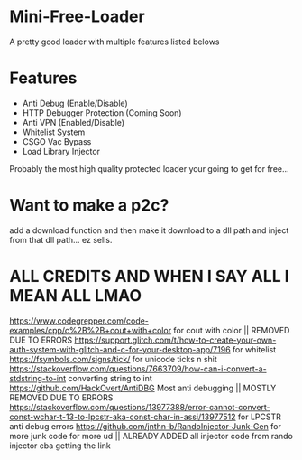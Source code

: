 # Mini-Free-Loader
A pretty good loader with multiple features listed belows

# Features
- Anti Debug (Enable/Disable)
- HTTP Debugger Protection (Coming Soon)
- Anti VPN (Enabled/Disable)
- Whitelist System
- CSGO Vac Bypass
- Load Library Injector

Probably the most high quality protected loader your going to get for free... 

# Want to make a p2c?
add a download function and then make it download to a dll path and inject from that dll path... ez sells.

# ALL CREDITS AND WHEN I SAY ALL I MEAN ALL LMAO
https://www.codegrepper.com/code-examples/cpp/c%2B%2B+cout+with+color for cout with color || REMOVED DUE TO ERRORS
https://support.glitch.com/t/how-to-create-your-own-auth-system-with-glitch-and-c-for-your-desktop-app/7196 for whitelist
https://fsymbols.com/signs/tick/ for unicode ticks n shit
https://stackoverflow.com/questions/7663709/how-can-i-convert-a-stdstring-to-int converting string to int
https://github.com/HackOvert/AntiDBG Most anti debugging || MOSTLY REMOVED DUE TO ERRORS
https://stackoverflow.com/questions/13977388/error-cannot-convert-const-wchar-t-13-to-lpcstr-aka-const-char-in-assi/13977512 for LPCSTR anti debug errors
https://github.com/jnthn-b/RandoInjector-Junk-Gen for more junk code for more ud || ALREADY ADDED
all injector code from rando injector cba getting the link
